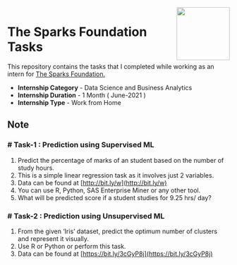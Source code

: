 <img align = right height = 120 width = 120 src = https://www.thesparksfoundationsingapore.org/images/logo_small.png>

#  The Sparks Foundation Tasks


This repository contains the tasks that I completed while working as an intern for [The Sparks Foundation.](https://www.thesparksfoundationsingapore.org/)
- **Internship Category** - Data Science and Business Analytics
- **Internship Duration** - 1 Month ( June-2021 )
- **Internship Type** - Work from Home

## Note

### # Task-1 : Prediction using Supervised ML 

1. Predict the percentage of marks of an student based on the number of study hours.
2. This is a simple linear regression task as it involves just 2 variables.
3. Data can be found at [http://bit.ly/w](http://bit.ly/w)
4. You can use R, Python, SAS Enterprise Miner or any other tool.
5. What will be predicted score if a student studies for 9.25 hrs/ day?

### # Task-2 : Prediction using Unsupervised ML 

1. From the given ‘Iris’ dataset, predict the optimum number of clusters and represent it visually.
2. Use R or Python or perform this task.
3. Data can be found at [https://bit.ly/3cGyP8j](https://bit.ly/3cGyP8j)
